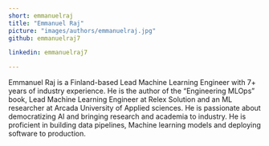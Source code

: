 ```yaml
---
short: emmanuelraj
title: "Emmanuel Raj"
picture: "images/authors/emmanuelraj.jpg"
github: emmanuelraj7

linkedin: emmanuelraj7

---
```


Emmanuel Raj is a Finland-based Lead Machine Learning Engineer with 7+ years of industry experience.
He is the author of the “Engineering MLOps” book, Lead Machine Learning Engineer at Relex Solution and
an ML researcher at Arcada University of Applied sciences. He is passionate about democratizing AI and
bringing research and academia to industry. He is proficient in building data pipelines, Machine learning
models and deploying software to production.
